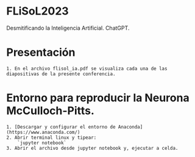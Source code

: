 # FLiSoL2023
Desmitificando la Inteligencia Artificial. ChatGPT.

# Presentación

	1. En el archivo flisol_ia.pdf se visualiza cada una de las diapositivas de la presente conferencia.

# Entorno para reproducir la Neurona McCulloch-Pitts.

	1. [Descargar y configurar el entorno de Anaconda](https://www.anaconda.com/)
	2. Abrir terminal linux y tipear: 
		`jupyter notebook`
	3. Abrir el archivo desde jupyter notebook y, ejecutar a celda.

